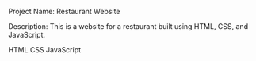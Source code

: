 Project Name: Restaurant Website

Description: This is a website for a restaurant built using HTML, CSS, and JavaScript.

HTML CSS JavaScript
